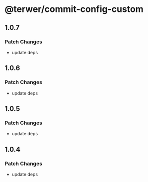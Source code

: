 # @terwer/commit-config-custom

## 1.0.7

### Patch Changes

- update deps

## 1.0.6

### Patch Changes

- update deps

## 1.0.5

### Patch Changes

- update deps

## 1.0.4

### Patch Changes

- update deps
